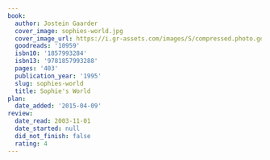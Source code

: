 ```yaml
---
book:
  author: Jostein Gaarder
  cover_image: sophies-world.jpg
  cover_image_url: https://i.gr-assets.com/images/S/compressed.photo.goodreads.com/books/1343459906l/10959._SX98_.jpg
  goodreads: '10959'
  isbn10: '1857993284'
  isbn13: '9781857993288'
  pages: '403'
  publication_year: '1995'
  slug: sophies-world
  title: Sophie's World
plan:
  date_added: '2015-04-09'
review:
  date_read: 2003-11-01
  date_started: null
  did_not_finish: false
  rating: 4
---
```

